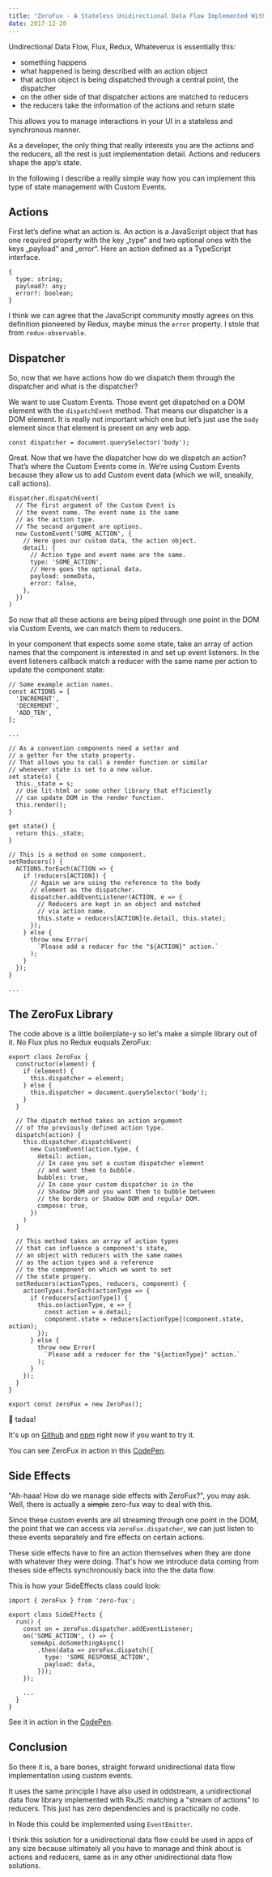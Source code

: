 ```yaml
---
title: "ZeroFux - A Stateless Unidirectional Data Flow Implemented With Custom Events"
date: 2017-12-20
---
```


Undirectional Data Flow, Flux, Redux, Whateverux is essentially this: 

- something happens 
- what happened is being described with an action object
- that action object is being dispatched through a central point, the dispatcher
- on the other side of that dispatcher actions are matched to reducers 
- the reducers take the information of the actions and return state

This allows you to manage interactions in your UI in a stateless and synchronous manner.

As a developer, the only thing that really interests you are the actions and the reducers, all the rest is just implementation detail. Actions and reducers shape the app‘s state.

In the following I describe a really simple way how you can implement this type of state management with Custom Events.

## Actions

First let’s define what an action is. An action is a JavaScript object that has one required property with the key  „type“ and two optional ones with the keys „payload“ and „error“. Here an action defined as a TypeScript interface.

```
{
  type: string;
  payload?: any;
  error?: boolean;
}
```

I think we can agree that the JavaScript community mostly agrees on this definition pioneered by Redux, maybe minus the `error` property. I stole that from `redux-observable`.

## Dispatcher

So, now that we have actions how do we dispatch them through the dispatcher and what is the dispatcher?

We want to use Custom Events. Those event get dispatched on a DOM element with the `dispatchEvent` method. That means our dispatcher is a DOM element. It is really not important which one but let’s just use the `body` element since that element is present on any web app.

```
const dispatcher = document.querySelector('body');
```

Great. Now that we have the dispatcher how do we dispatch an action? That’s where the Custom Events come in. We‘re using Custom Events because they allow us to add Custom event data (which we will, sneakily, call actions).

```
dispatcher.dispatchEvent(
  // The first argument of the Custom Event is 
  // the event name. The event name is the same
  // as the action type.
  // The second argument are options.
  new CustomEvent('SOME_ACTION', {
    // Here goes our custom data, the action object.
    detail: { 
      // Action type and event name are the same.
      type: 'SOME_ACTION', 
      // Here goes the optional data.
      payload: someData, 
      error: false,
    },
  })
)
```

So now that all these actions are being piped through one point in the DOM via Custom Events, we can match them to reducers. 

In your component that expects some some state, take an array of action names that the component is interested in and set up event listeners. In the event listeners callback match a reducer with the same name per action to update the component state: 

```
// Some example action names.
const ACTIONS = [
  'INCREMENT',
  'DECREMENT',
  'ADD_TEN',
];

...

// As a convention components need a setter and 
// a getter for the state property. 
// That allows you to call a render function or similar
// whenever state is set to a new value.
set state(s) {
  this._state = s;
  // Use lit-html or some other library that efficiently
  // can update DOM in the render function. 
  this.render();
}

get state() {
  return this._state;
}

// This is a method on some component.
setReducers() {
  ACTIONS.forEach(ACTION => {
    if (reducers[ACTION]) {
      // Again we are using the reference to the body
      // element as the dispatcher.
      dispatcher.addEventListener(ACTION, e => {
        // Reducers are kept in an object and matched
        // via action name.
        this.state = reducers[ACTION](e.detail, this.state);
      });
    } else {
      throw new Error(
        `Please add a reducer for the "${ACTION}" action.`
      );
    }
  });	
}

...

```

## The ZeroFux Library

The code above is a little boilerplate-y so let's make a simple library out of it. 
No Flux plus no Redux euquals ZeroFux:

```
export class ZeroFux {
  constructor(element) {
    if (element) {
      this.dispatcher = element;
    } else {
      this.dispatcher = document.querySelector('body');
    }
  }

  // The dipatch method takes an action argument
  // of the previously defined action type.
  dispatch(action) {
    this.dispatcher.dispatchEvent(
      new CustomEvent(action.type, {
        detail: action,
        // In case you set a custom dispatcher element
        // and want them to bubble.
        bubbles: true,
        // In case your custom dispatcher is in the
        // Shadow DOM and you want them to bubble between
        // the borders or Shadow DOM and regular DOM.
        compose: true,
      })
    )
  }

  // This method takes an array of action types
  // that can influence a component's state,
  // an object with reducers with the same names
  // as the action types and a reference
  // to the component on which we want to set
  // the state propery.
  setReducers(actionTypes, reducers, component) {
    actionTypes.forEach(actionType => {
      if (reducers[actionType]) {
        this.on(actionType, e => {
          const action = e.detail;
          component.state = reducers[actionType](component.state, action);
        });
      } else {
        throw new Error(
          `Please add a reducer for the "${actionType}" action.`
        );
      }
    });
  }
}

export const zeroFux = new ZeroFux();
```

🎉 tadaa!

It's up on [Github](https://github.com/kahlil/zero-fux) and [npm](http://npmjs.org/zero-fux) right now if you want to try it. 

You can see ZeroFux in action in this [CodePen](https://codepen.io/kahlil/pen/bapoPK).

## Side Effects

"Ah-haaa! How do we manage side effects with ZeroFux?", you may ask. Well, there is actually a <strike>simple</strike> zero-fux way to deal with this. 

Since these custom events are all streaming through one point in the DOM, the point that we can access via `zeroFux.dispatcher`, we can just listen to these events separately and fire effects on certain actions.

These side effects have to fire an action themselves when they are done with whatever they were doing. That's how we introduce data coming from theses side effects synchronously back into the the data flow. 

This is how your SideEffects class could look:

```
import { zeroFux } from 'zero-fux';

export class SideEffects {
  run() {
    const on = zeroFux.dispatcher.addEventListener;
    on('SOME_ACTION', () => { 
      someApi.doSomethingAsync()
        .then(data => zeroFux.dispatch({
          type: 'SOME_RESPONSE_ACTION',
          payload: data,
        }));
    });
    
    ...
  }
}
```

See it in action in the [CodePen](https://codepen.io/kahlil/pen/bapoPK).

## Conclusion
So there it is, a bare bones, straight forward unidirectional data flow implementation using custom events. 

It uses the same principle I have also used in oddstream, a unidirectional data flow library implemented with RxJS: matching  a "stream of actions" to reducers. This just has zero dependencies and is practically no code.

In Node this could be implemented using `EventEmitter`.

I think this solution for a unidirectional data flow could be used in apps of any size because ultimately all you have to manage and think about is actions and reducers, same as in any other unidirectional data flow solutions. 







